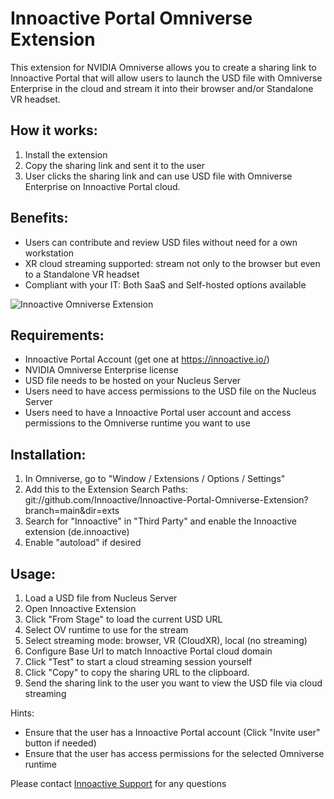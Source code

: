# Innoactive Portal Omniverse Extension

This extension for NVIDIA Omniverse allows you to create a sharing link to Innoactive Portal that will allow users to launch the USD file with Omniverse Enterprise in the cloud and stream it into their browser and/or Standalone VR headset.

## How it works:
1. Install the extension
2. Copy the sharing link and sent it to the user
3. User clicks the sharing link and can use USD file with Omniverse Enterprise on Innoactive Portal cloud.

## Benefits:
- Users can contribute and review USD files without need for a own workstation
- XR cloud streaming supported: stream not only to the browser but even to a Standalone VR headset
- Compliant with your IT: Both SaaS and Self-hosted options available

![Innoactive Omniverse Extension](https://github.com/Innoactive/Portal-Omniverse-Extension/blob/master/exts/innoactive.omniverse/data/preview_readme.png?raw=true)

## Requirements:
- Innoactive Portal Account (get one at https://innoactive.io/)
- NVIDIA Omniverse Enterprise license
- USD file needs to be hosted on your Nucleus Server
- Users need to have access permissions to the USD file on the Nucleus Server
- Users need to have a Innoactive Portal user account and access permissions to the Omniverse runtime you want to use

## Installation:
1. In Omniverse, go to "Window / Extensions / Options / Settings"
2. Add this to the Extension Search Paths: git://github.com/Innoactive/Innoactive-Portal-Omniverse-Extension?branch=main&dir=exts
3. Search for "Innoactive" in "Third Party" and enable the Innoactive extension (de.innoactive)
4. Enable "autoload" if desired

## Usage:
1. Load a USD file from Nucleus Server
2. Open Innoactive Extension
3. Click "From Stage" to load the current USD URL
2. Select OV runtime to use for the stream
3. Select streaming mode: browser, VR (CloudXR), local (no streaming)
4. Configure Base Url to match Innoactive Portal cloud domain
5. Click "Test" to start a cloud streaming session yourself
6. Click "Copy" to copy the sharing URL to the clipboard.
7. Send the sharing link to the user you want to view the USD file via cloud streaming

Hints:
- Ensure that the user has a Innoactive Portal account (Click "Invite user" button if needed)
- Ensure that the user has access permissions for the selected Omniverse runtime

Please contact [Innoactive Support](https://www.innoactive.io/support) for any questions
